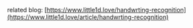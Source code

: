 related blog: [https://www.little1d.love/handwrting-recognition](https://www.little1d.love/article/handwrting-recognition)
